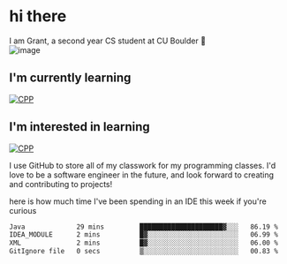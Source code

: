 
# hi there

I am Grant, a second year CS student at CU Boulder 👋  
![image](https://assets-sports.thescore.com/football/team/164/logo.png)

## I'm currently learning
[![CPP](https://skillicons.dev/icons?i=cpp,java)](https://skillicons.dev)
## I'm interested in learning
[![CPP](https://skillicons.dev/icons?i=js)](https://skillicons.dev)

I use GitHub to store all of my classwork for my programming classes.
I'd love to be a software engineer in the future, and look forward to creating and contributing to projects!

here is how much time I've been spending in an IDE this week if you're curious
<!--START_SECTION:waka-->

```txt
Java             29 mins         █████████████████████▓░░░   86.19 %
IDEA_MODULE      2 mins          █▓░░░░░░░░░░░░░░░░░░░░░░░   06.99 %
XML              2 mins          █▓░░░░░░░░░░░░░░░░░░░░░░░   06.00 %
GitIgnore file   0 secs          ▒░░░░░░░░░░░░░░░░░░░░░░░░   00.83 %
```

<!--END_SECTION:waka-->

<!---
gnestr/gnestr is a ✨ special ✨ repository because its `README.md` (this file) appears on your GitHub profile.
You can click the Preview link to take a look at your changes.
--->
